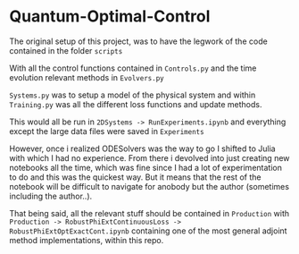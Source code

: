 # Quantum-Optimal-Control

The original setup of this project, was to have the legwork of the code contained in the folder `scripts`

With all the control functions contained in `Controls.py` and the time evolution relevant methods in `Evolvers.py`

`Systems.py` was to setup a model of the physical system and within `Training.py` was all the different loss functions and update methods.

This would all be run in `2DSystems -> RunExperiments.ipynb` and everything except the large data files were saved in `Experiments`


However, once i realized ODESolvers was the way to go I shifted to Julia with which I had no experience. From there i devolved into just creating new notebooks all the time, which was fine since I had a lot of experimentation to do and this was the quickest way. But it means that the rest of the notebook will be difficult to navigate for anobody but the author (sometimes including the author..).

That being said, all the relevant stuff should be contained in `Production` with `Production -> RobustPhiExtContinuousLoss -> RobustPhiExtOptExactCont.ipynb` containing one of the most general adjoint method implementations, within this repo.
